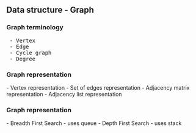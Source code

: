 Data structure - Graph
-----------------------

<h3>Graph terminology</h3>
<pre>
 - Vertex
 - Edge
 - Cycle graph
 - Degree
</pre>


<h3>Graph representation</h3>
 - Vertex representation
 - Set of edges representation
 - Adjacency matrix representation
 - Adjacency list representation
 
<h3>Graph representation</h3>
 - Breadth First Search - uses queue
 - Depth First Search - uses stack
